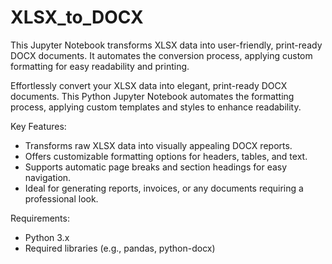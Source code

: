 # XLSX_to_DOCX
This Jupyter Notebook transforms XLSX data into user-friendly, print-ready DOCX documents. It automates the conversion process, applying custom formatting for easy readability and printing.

Effortlessly convert your XLSX data into elegant, print-ready DOCX documents. This Python Jupyter Notebook automates the formatting process, applying custom templates and styles to enhance readability.

Key Features:

* Transforms raw XLSX data into visually appealing DOCX reports.
* Offers customizable formatting options for headers, tables, and text.
* Supports automatic page breaks and section headings for easy navigation.
* Ideal for generating reports, invoices, or any documents requiring a professional look.

Requirements:

* Python 3.x
* Required libraries (e.g., pandas, python-docx)

